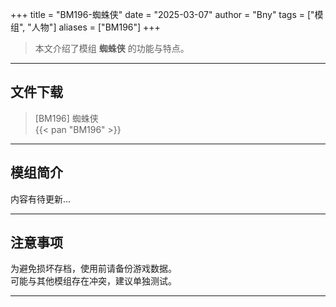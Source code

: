 +++
title = "BM196-蜘蛛侠"
date = "2025-03-07"
author = "Bny"
tags = ["模组", "人物"]
aliases = ["BM196"]
+++

> 本文介绍了模组 **蜘蛛侠** 的功能与特点。

---

## 文件下载

> [BM196] 蜘蛛侠  
{{< pan "BM196" >}}  

---

## 模组简介

>  
内容有待更新...  

---

## 注意事项

>  
为避免损坏存档，使用前请备份游戏数据。  
可能与其他模组存在冲突，建议单独测试。  

---

